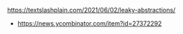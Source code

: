 https://textslashplain.com/2021/06/02/leaky-abstractions/
* https://news.ycombinator.com/item?id=27372292